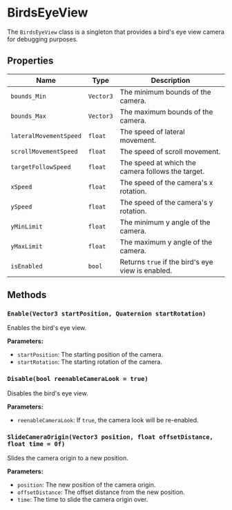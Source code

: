 # BirdsEyeView

The `BirdsEyeView` class is a singleton that provides a bird's eye view camera for debugging purposes.

## Properties

| Name | Type | Description |
| --- | --- | --- |
| `bounds_Min` | `Vector3` | The minimum bounds of the camera. |
| `bounds_Max` | `Vector3` | The maximum bounds of the camera. |
| `lateralMovementSpeed` | `float` | The speed of lateral movement. |
| `scrollMovementSpeed` | `float` | The speed of scroll movement. |
| `targetFollowSpeed` | `float` | The speed at which the camera follows the target. |
| `xSpeed` | `float` | The speed of the camera's x rotation. |
| `ySpeed` | `float` | The speed of the camera's y rotation. |
| `yMinLimit` | `float` | The minimum y angle of the camera. |
| `yMaxLimit` | `float` | The maximum y angle of the camera. |
| `isEnabled` | `bool` | Returns `true` if the bird's eye view is enabled. |

## Methods

### `Enable(Vector3 startPosition, Quaternion startRotation)`

Enables the bird's eye view.

**Parameters:**

* `startPosition`: The starting position of the camera.
* `startRotation`: The starting rotation of the camera.

### `Disable(bool reenableCameraLook = true)`

Disables the bird's eye view.

**Parameters:**

* `reenableCameraLook`: If `true`, the camera look will be re-enabled.

### `SlideCameraOrigin(Vector3 position, float offsetDistance, float time = 0f)`

Slides the camera origin to a new position.

**Parameters:**

* `position`: The new position of the camera origin.
* `offsetDistance`: The offset distance from the new position.
* `time`: The time to slide the camera origin over.

